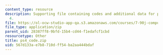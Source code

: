 ```yaml
---
content_type: resource
description: Supporting file containing codes and additional data for problem set
  4.
file: https://ol-ocw-studio-app-qa.s3.amazonaws.com/courses/7-90j-computational-functional-genomics-spring-2005/567d133ae7b8710dff54ba2aa444bdaf_ps4_code.zip
file_type: application/zip
parent_uid: 28387ff8-9bfd-15b4-cd44-f1edafcf1cbd
resourcetype: Other
title: ps4_code.zip
uid: 567d133a-e7b8-710d-ff54-ba2aa444bdaf
---
```

